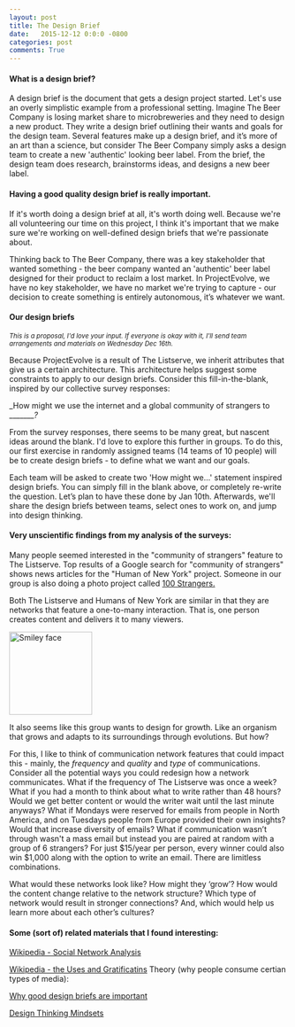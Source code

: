 ```yaml
---
layout: post
title: The Design Brief
date:   2015-12-12 0:0:0 -0800
categories: post
comments: True
---
```


#### What is a design brief?
A design brief is the document that gets a design project started. Let's use an overly simplistic example from a professional setting. Imagine The Beer Company is losing market share to microbreweries and they need to design a new product. They write a design brief outlining their wants and goals for the design team. Several features make up a design brief, and it’s more of an art than a science, but consider The Beer Company simply asks a design team to create a new 'authentic' looking beer label. From the brief, the design team does research, brainstorms ideas, and designs a new beer label. 

#### Having a good quality design brief is really important. 
If it's worth doing a design brief at all, it's worth doing well. Because we're all volunteering our time on this project, I think it's important that we make sure we're working on well-defined design briefs that we're passionate about. 

Thinking back to The Beer Company, there was a key stakeholder that wanted something - the beer company wanted an 'authentic' beer label designed for their product to reclaim a lost market. In ProjectEvolve, we have no key stakeholder, we have no market we're trying to capture - our decision to create something is entirely autonomous, it’s whatever we want. 

#### Our design briefs
<small>*This is a proposal, I'd love your input. If everyone is okay with it, I'll send team arrangements and materials on Wednesday Dec 16th.*</small>

Because ProjectEvolve is a result of The Listserve, we inherit attributes that give us a certain architecture. This architecture helps suggest some constraints to apply to our design briefs. Consider this fill-in-the-blank, inspired by our collective survey responses:

_How might we use the internet and a global community of strangers to ________?_

From the survey responses, there seems to be many great, but nascent ideas around the blank. I'd love to explore this further in groups. To do this, our first exercise in randomly assigned teams (14 teams of 10 people) will be to create design briefs - to define what we want and our goals.

Each team will be asked to create two 'How might we...' statement inspired design briefs. You can simply fill in the blank above, or completely re-write the question. Let’s plan to have these done by Jan 10th. Afterwards, we'll share the design briefs between teams, select ones to work on, and jump into design thinking. 

#### Very unscientific findings from my analysis of the surveys:

Many people seemed interested in the "community of strangers" feature to The Listserve. Top results of a Google search for "community of strangers" shows news articles for the "Human of New York" project. Someone in our group is also doing a photo project called [100 Strangers.](https://www.flickr.com/photos/59949757@N06/albums/72157629139123186)

Both The Listserve and Humans of New York are similar in that they are networks that feature a one-to-many interaction. That is, one person creates content and delivers it to many viewers. 

<img src="http://faculty.ucr.edu/~hanneman/nettext/Figure10_1.jpg" alt="Smiley face" height="150" width="150">

It also seems like this group wants to design for growth. Like an organism that grows and adapts to its surroundings through evolutions. But how? 

For this, I like to think of communication network features that could impact this - mainly, the *frequency* and *quality* and *type* of communications. Consider all the potential ways you could redesign how a network communicates. What if the frequency of The Listserve was once a week? What if you had a month to think about what to write rather than 48 hours? Would we get better content or would the writer wait until the last minute anyways? What if Mondays were reserved for emails from people in North America, and on Tuesdays people from Europe provided their own insights? Would that increase diversity of emails? What if communication wasn’t through wasn't a mass email but instead you are paired at random with a group of 6 strangers? For just $15/year per person, every winner could also win $1,000 along with the option to write an email. There are limitless combinations.

What would these networks look like? How might they ‘grow’? How would the content change relative to the network structure? Which type of network would result in stronger connections? And, which would help us learn more about each other’s cultures?

#### Some (sort of) related materials that I found interesting:
[Wikipedia - Social Network Analysis](https://en.wikipedia.org/wiki/Social_network_analysis)

[Wikipedia - the Uses and Gratificatins](https://en.wikipedia.org/wiki/Uses_and_gratifications_theory) Theory (why people consume certian types of media): 

[Why good design briefs are important](http://www.huffingtonpost.com/soren-petersen/design-briefs-quality-dri_b_5473805.html)

[Design Thinking Mindsets](https://s3-us-west-2.amazonaws.com/projectevolve/Mindsets.pdf)

